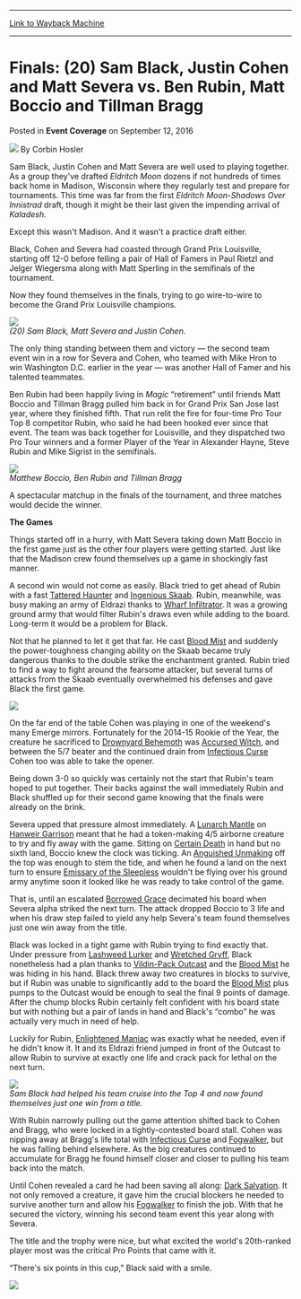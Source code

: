 
---
[Link to Wayback Machine](https://web.archive.org/web/20160913164214/http://magic.wizards.com/en/events/coverage/gplou16/finals-black-cohen-and-severa-rubin-boccio-and-bragg-2016-09-11)

[_metadata_:author]:- "Corbin Hosler"
[_metadata_:description]:- "Sam Black, Justin Cohen and Matt Severa are well used to playing together. As a group they've drafted Eldritch Moon dozens if not hundreds of times back home in Madison, Wisconsin where they regularly test and prepare for tournaments. This time was far from the first Eldritch Moon-Shadows Over Innistrad draft, though it might be their last given the impending arrival of Kaladesh.&#13; &#13; Except this wasn't Madison. And it wasn't a practice draft either."
[_metadata_:generator]:- "Drupal 7 (http://drupal.org)"
[_metadata_:node]:- "1063041"
[_metadata_:path_date]:- "2016-09-11"
[_metadata_:publish_date]:- "2016-09-12"
[_metadata_:source]:- "div-main-content"
[_metadata_:title]:- "Finals: (20) Sam Black, Justin Cohen and Matt Severa vs. Ben Rubin, Matt Boccio and Tillman Bragg"
[_metadata_:wayback_capture_timestamp]:- "2016-09-13 16:42:14"
[_metadata_:wayback_raw_url]:- "https://web.archive.org/web/20160913164214id_/http://magic.wizards.com/en/events/coverage/gplou16/finals-black-cohen-and-severa-rubin-boccio-and-bragg-2016-09-11"
[_metadata_:wayback_url]:- "http://magic.wizards.com/en/events/coverage/gplou16/finals-black-cohen-and-severa-rubin-boccio-and-bragg-2016-09-11"
---


Finals: (20) Sam Black, Justin Cohen and Matt Severa vs. Ben Rubin, Matt Boccio and Tillman Bragg
=================================================================================================



 Posted in **Event Coverage**
 on September 12, 2016 






![](https://media.magic.wizards.com/styles/auth_small/public/images/person/hosler.jpg)
By Corbin Hosler











Sam Black, Justin Cohen and Matt Severa are well used to playing together. As a group they've drafted *Eldritch Moon* dozens if not hundreds of times back home in Madison, Wisconsin where they regularly test and prepare for tournaments. This time was far from the first *Eldritch Moon-Shadows Over Innistrad* draft, though it might be their last given the impending arrival of *Kaladesh.*


Except this wasn't Madison. And it wasn't a practice draft either.


Black, Cohen and Severa had coasted through Grand Prix Louisville, starting off 12-0 before felling a pair of Hall of Famers in Paul Rietzl and Jelger Wiegersma along with Matt Sperling in the semifinals of the tournament.


Now they found themselves in the finals, trying to go wire-to-wire to become the Grand Prix Louisville champions.


**![](https://media.wizards.com/2016/events/gplou16/GP_LOU16_SamBlackTeam.jpg)**  
*(20) Sam Black, Matt Severa and Justin Cohen.*


The only thing standing between them and victory — the second team event win in a row for Severa and Cohen, who teamed with Mike Hron to win Washington D.C. earlier in the year — was another Hall of Famer and his talented teammates.


Ben Rubin had been happily living in *Magic* “retirement” until friends Matt Boccio and Tillman Bragg pulled him back in for Grand Prix San Jose last year, where they finished fifth. That run relit the fire for four-time Pro Tour Top 8 competitor Rubin, who said he had been hooked ever since that event. The team was back together for Louisville, and they dispatched two Pro Tour winners and a former Player of the Year in Alexander Hayne, Steve Rubin and Mike Sigrist in the semifinals.


**![](https://media.wizards.com/2016/events/gplou16/GP_LOU16_BenRubinTeam.jpg)**  
*Matthew Boccio, Ben Rubin and Tillman Bragg*


A spectacular matchup in the finals of the tournament, and three matches would decide the winner.


**The Games**


Things started off in a hurry, with Matt Severa taking down Matt Boccio in the first game just as the other four players were getting started. Just like that the Madison crew found themselves up a game in shockingly fast manner.


A second win would not come as easily. Black tried to get ahead of Rubin with a fast [Tattered Haunter](http://gatherer.wizards.com/Pages/Card/Details.aspx?name=Tattered+Haunter) and [Ingenious Skaab](http://gatherer.wizards.com/Pages/Card/Details.aspx?name=Ingenious+Skaab). Rubin, meanwhile, was busy making an army of Eldrazi thanks to [Wharf Infiltrator](http://gatherer.wizards.com/Pages/Card/Details.aspx?name=Wharf+Infiltrator). It was a growing ground army that would filter Rubin's draws even while adding to the board. Long-term it would be a problem for Black.


Not that he planned to let it get that far. He cast [Blood Mist](http://gatherer.wizards.com/Pages/Card/Details.aspx?name=Blood+Mist) and suddenly the power-toughness changing ability on the Skaab became truly dangerous thanks to the double strike the enchantment granted. Rubin tried to find a way to fight around the fearsome attacker, but several turns of attacks from the Skaab eventually overwhelmed his defenses and gave Black the first game.


**![](https://media.wizards.com/2016/events/gplou16/GP_LOU16_FinalsOverview.jpg)**


On the far end of the table Cohen was playing in one of the weekend's many Emerge mirrors. Fortunately for the 2014-15 Rookie of the Year, the creature he sacrificed to [Drownyard Behemoth](http://gatherer.wizards.com/Pages/Card/Details.aspx?name=Drownyard+Behemoth) was [Accursed Witch](http://gatherer.wizards.com/Pages/Card/Details.aspx?name=Accursed+Witch), and between the 5/7 beater and the continued drain from [Infectious Curse](http://gatherer.wizards.com/Pages/Card/Details.aspx?name=Infectious+Curse) Cohen too was able to take the opener.


Being down 3-0 so quickly was certainly not the start that Rubin's team hoped to put together. Their backs against the wall immediately Rubin and Black shuffled up for their second game knowing that the finals were already on the brink.


Severa upped that pressure almost immediately. A [Lunarch Mantle](http://gatherer.wizards.com/Pages/Card/Details.aspx?name=Lunarch+Mantle) on [Hanweir Garrison](http://gatherer.wizards.com/Pages/Card/Details.aspx?name=Hanweir+Garrison) meant that he had a token-making 4/5 airborne creature to try and fly away with the game. Sitting on [Certain Death](http://gatherer.wizards.com/Pages/Card/Details.aspx?name=Certain+Death) in hand but no sixth land, Boccio knew the clock was ticking. An [Anguished Unmaking](http://gatherer.wizards.com/Pages/Card/Details.aspx?name=Anguished+Unmaking) off the top was enough to stem the tide, and when he found a land on the next turn to ensure [Emissary of the Sleepless](http://gatherer.wizards.com/Pages/Card/Details.aspx?name=Emissary+of+the+Sleepless) wouldn't be flying over his ground army anytime soon it looked like he was ready to take control of the game.


That is, until an escalated [Borrowed Grace](http://gatherer.wizards.com/Pages/Card/Details.aspx?name=Borrowed+Grace) decimated his board when Severa alpha striked the next turn. The attack dropped Boccio to 3 life and when his draw step failed to yield any help Severa's team found themselves just one win away from the title.


Black was locked in a tight game with Rubin trying to find exactly that. Under pressure from [Lashweed Lurker](http://gatherer.wizards.com/Pages/Card/Details.aspx?name=Lashweed+Lurker) and [Wretched Gryff](http://gatherer.wizards.com/Pages/Card/Details.aspx?name=Wretched+Gryff), Black nonetheless had a plan thanks to [Vildin-Pack Outcast](http://gatherer.wizards.com/Pages/Card/Details.aspx?name=Vildin-Pack+Outcast) and the [Blood Mist](http://gatherer.wizards.com/Pages/Card/Details.aspx?name=Blood+Mist) he was hiding in his hand. Black threw away two creatures in blocks to survive, but if Rubin was unable to significantly add to the board the [Blood Mist](http://gatherer.wizards.com/Pages/Card/Details.aspx?name=Blood+Mist) plus pumps to the Outcast would be enough to seal the final 9 points of damage. After the chump blocks Rubin certainly felt confident with his board state but with nothing but a pair of lands in hand and Black's “combo” he was actually very much in need of help.


Luckily for Rubin, [Enlightened Maniac](http://gatherer.wizards.com/Pages/Card/Details.aspx?name=Enlightened+Maniac) was exactly what he needed, even if he didn't know it. It and its Eldrazi friend jumped in front of the Outcast to allow Rubin to survive at exactly one life and crack pack for lethal on the next turn.


**![](https://media.wizards.com/2016/events/gplou16/GP_LOU16_Sam.jpg)**  
*Sam Black had helped his team cruise into the Top 4 and now found themselves just one win from a title.*


With Rubin narrowly pulling out the game attention shifted back to Cohen and Bragg, who were locked in a tightly-contested board stall. Cohen was nipping away at Bragg's life total with [Infectious Curse](http://gatherer.wizards.com/Pages/Card/Details.aspx?name=Infectious+Curse) and [Fogwalker](http://gatherer.wizards.com/Pages/Card/Details.aspx?name=Fogwalker), but he was falling behind elsewhere. As the big creatures continued to accumulate for Bragg he found himself closer and closer to pulling his team back into the match.


Until Cohen revealed a card he had been saving all along: [Dark Salvation](http://gatherer.wizards.com/Pages/Card/Details.aspx?name=Dark+Salvation). It not only removed a creature, it gave him the crucial blockers he needed to survive another turn and allow his [Fogwalker](http://gatherer.wizards.com/Pages/Card/Details.aspx?name=Fogwalker) to finish the job. With that he secured the victory, winning his second team event this year along with Severa.


The title and the trophy were nice, but what excited the world's 20th-ranked player most was the critical Pro Points that came with it.


“There's six points in this cup,” Black said with a smile.


**![](https://media.wizards.com/2016/events/gplou16/GP_LOU16_Trophy1.jpg)**







